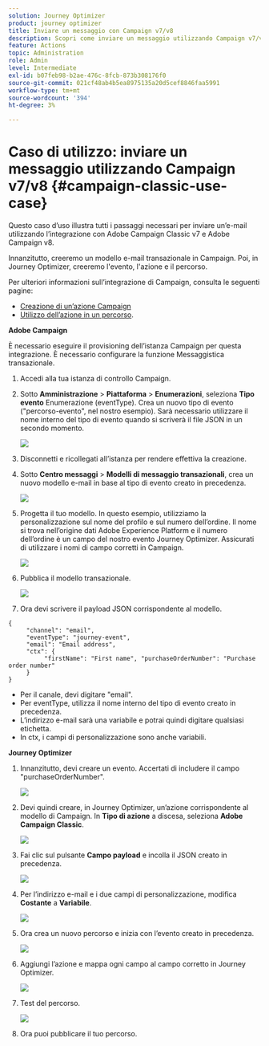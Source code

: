 ```yaml
---
solution: Journey Optimizer
product: journey optimizer
title: Inviare un messaggio con Campaign v7/v8
description: Scopri come inviare un messaggio utilizzando Campaign v7/v8
feature: Actions
topic: Administration
role: Admin
level: Intermediate
exl-id: b07feb98-b2ae-476c-8fcb-873b308176f0
source-git-commit: 021cf48ab4b5ea8975135a20d5cef8846faa5991
workflow-type: tm+mt
source-wordcount: '394'
ht-degree: 3%

---
```


# Caso di utilizzo: inviare un messaggio utilizzando Campaign v7/v8 {#campaign-classic-use-case}

Questo caso d’uso illustra tutti i passaggi necessari per inviare un’e-mail utilizzando l’integrazione con Adobe Campaign Classic v7 e Adobe Campaign v8.

Innanzitutto, creeremo un modello e-mail transazionale in Campaign. Poi, in Journey Optimizer, creeremo l&#39;evento, l&#39;azione e il percorso.

Per ulteriori informazioni sull’integrazione di Campaign, consulta le seguenti pagine:

* [Creazione di un’azione Campaign](../action/acc-action.md)
* [Utilizzo dell’azione in un percorso](../building-journeys/using-adobe-campaign-classic.md).

**Adobe Campaign**

È necessario eseguire il provisioning dell’istanza Campaign per questa integrazione. È necessario configurare la funzione Messaggistica transazionale.

1. Accedi alla tua istanza di controllo Campaign.

1. Sotto **Amministrazione** > **Piattaforma** > **Enumerazioni**, seleziona **Tipo evento** Enumerazione (eventType). Crea un nuovo tipo di evento (&quot;percorso-evento&quot;, nel nostro esempio). Sarà necessario utilizzare il nome interno del tipo di evento quando si scriverà il file JSON in un secondo momento.

   ![](assets/accintegration-uc-1.png)

1. Disconnetti e ricollegati all’istanza per rendere effettiva la creazione.

1. Sotto **Centro messaggi** > **Modelli di messaggio transazionali**, crea un nuovo modello e-mail in base al tipo di evento creato in precedenza.

   ![](assets/accintegration-uc-2.png)

1. Progetta il tuo modello. In questo esempio, utilizziamo la personalizzazione sul nome del profilo e sul numero dell’ordine. Il nome si trova nell’origine dati Adobe Experience Platform e il numero dell’ordine è un campo del nostro evento Journey Optimizer. Assicurati di utilizzare i nomi di campo corretti in Campaign.

   ![](assets/accintegration-uc-3.png)

1. Pubblica il modello transazionale.

   ![](assets/accintegration-uc-4.png)

1. Ora devi scrivere il payload JSON corrispondente al modello.

```
{
     "channel": "email",
     "eventType": "journey-event",
     "email": "Email address",
     "ctx": {
          "firstName": "First name", "purchaseOrderNumber": "Purchase order number"
     }
}
```

* Per il canale, devi digitare &quot;email&quot;.
* Per eventType, utilizza il nome interno del tipo di evento creato in precedenza.
* L’indirizzo e-mail sarà una variabile e potrai quindi digitare qualsiasi etichetta.
* In ctx, i campi di personalizzazione sono anche variabili.

**Journey Optimizer**

1. Innanzitutto, devi creare un evento. Accertati di includere il campo &quot;purchaseOrderNumber&quot;.

   ![](assets/accintegration-uc-5.png)

1. Devi quindi creare, in Journey Optimizer, un’azione corrispondente al modello di Campaign. In **Tipo di azione** a discesa, seleziona **Adobe Campaign Classic**.

   ![](assets/accintegration-uc-6.png)

1. Fai clic sul pulsante **Campo payload** e incolla il JSON creato in precedenza.

   ![](assets/accintegration-uc-7.png)

1. Per l’indirizzo e-mail e i due campi di personalizzazione, modifica **Costante** a **Variabile**.

   ![](assets/accintegration-uc-8.png)

1. Ora crea un nuovo percorso e inizia con l’evento creato in precedenza.

   ![](assets/accintegration-uc-9.png)

1. Aggiungi l’azione e mappa ogni campo al campo corretto in Journey Optimizer.

   ![](assets/accintegration-uc-10.png)

1. Test del percorso.

   ![](assets/accintegration-uc-11.png)

1. Ora puoi pubblicare il tuo percorso.
